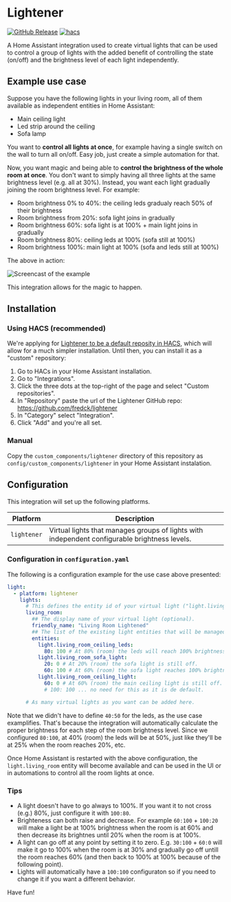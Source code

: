 # Lightener

[![GitHub Release][releases-shield]][releases]
[![hacs][hacsbadge]][hacs]

A Home Assistant integration used to create virtual lights that can be used to control a group of lights with the added benefit of controlling the state (on/off) and the brightness level of each light independently.

## Example use case

Suppose you have the following lights in your living room, all of them available as independent entities in Home Assistant:

 - Main ceiling light
 - Led strip around the ceiling
 - Sofa lamp

 You want to **control all lights at once**, for example having a single switch on the wall to turn all on/off. Easy job, just create a simple automation for that.

Now, you want magic and being able to **control the brightness of the whole room at once**. You don't want to simply having all three lights at the same brightness level (e.g. all at 30%). Instead, you want each light gradually joining the room brightness level. For example:

 - Room brightness 0% to 40%: the ceiling leds gradualy reach 50% of their brightness
 - Room brightness from 20%: sofa light joins in gradually
 - Room brightness 60%: sofa light is at 100% + main light joins in gradually
 - Room brightness 80%: ceiling leds at 100% (sofa still at 100%)
 - Room brightness 100%: main light at 100% (sofa and leds still at 100%)

The above in action:

![Screencast of the example](https://github.com/fredck/lightener/blob/master/images/lightener-example.gif?raw=true "A screencast of the above in action")

This integration allows for the magic to happen.

## Installation

### Using HACS (recommended)

We're applying for [Lightener to be a default reposity in HACS](https://github.com/hacs/default/pull/1821), which will allow for a much simpler installation. Until then, you can install it as a "custom" repository:

 1. Go to HACs in your Home Assistant installation.
 2. Go to "Integrations".
 3. Click the three dots at the top-right of the page and select "Custom repositories".
 4. In "Repository" paste the url of the Lightener GitHub repo: https://github.com/fredck/lightener
 5. In "Category" select "Integration".
 6. Click "Add" and you're all set.

### Manual

Copy the `custom_components/lightener` directory of this repository as `config/custom_components/lightener` in your Home Assistant instalation.

## Configuration

This integration will set up the following platforms.

Platform | Description
-- | --
`lightener` | Virtual lights that manages groups of lights with independent configurable brightness levels.

### Configuration in `configuration.yaml`

The following is a configuration example for the use case above presented:

```yaml
light:
  - platform: lightener
    lights:
      # This defines the entity id of your virtual light ("light.living_room").
      living_room:
        ## The display name of your virtual light (optional).
        friendly_name: "Living Room Lightened"
        ## The list of the existing light entities that will be managed by the virtual light.
        entities:
          light.living_room_ceiling_leds:
            80: 100 # At 80% (room) the leds will reach 100% brightness.
          light.living_room_sofa_light:
            20: 0 # At 20% (room) the sofa light is still off.
            60: 100 # At 60% (room) the sofa light reaches 100% brightness.
          light.living_room_ceiling_light:
            60: 0 # At 60% (room) the main ceiling light is still off.
            # 100: 100 ... no need for this as it is de default.

      # As many virtual lights as you want can be added here.
```

Note that we didn't have to define `40:50` for the leds, as the use case examplifies. That's because the integration will automatically calculate the proper brightness for each step of the room brightness level. Since we configured `80:100`, at 40% (room) the leds will be at 50%, just like they'll be at 25% when the room reaches 20%, etc.

Once Home Assistant is restarted with the above configuration, the `light.living_room` entity will become available and can be used in the UI or in automations to control all the room lights at once.

### Tips

 * A light doesn't have to go always to 100%. If you want it to not cross (e.g.) 80%, just configure it with `100:80`.
 * Brighteness can both raise and decrease. For example `60:100` + `100:20` will make a light be at 100% brightness when the room is at 60% and then decrease its brightnes until 20% when the room is at 100%.
 * A light can go off at any point by setting it to zero. E.g. `30:100` + `60:0` will make it go to 100% when the room is at 30% and gradually go off untill the room reaches 60% (and then back to 100% at 100% because of the following point).
 * Lights will automatically have a `100:100` configuraton so if you need to change it if you want a different behavior.

Have fun!

[hacs]: https://github.com/hacs/integration
[hacsbadge]: https://img.shields.io/badge/HACS-Custom-orange.svg?style=for-the-badge

[releases-shield]: https://img.shields.io/github/release/fredck/lightener.svg?style=for-the-badge
[releases]: https://github.com/fredck/lightener/releases